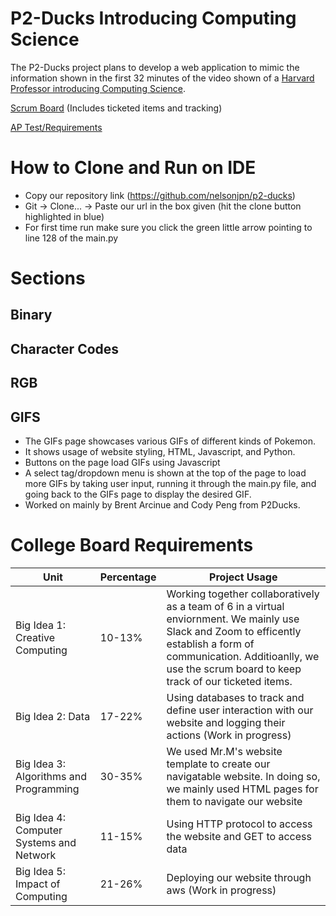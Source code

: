 # P2-Ducks Introducing Computing Science

The P2-Ducks project plans to develop a web application to mimic the information shown in the first 32 minutes of the video shown of a [Harvard Professor introducing Computing Science](https://www.youtube.com/watch?v=jjqgP9dpD1k&list=PLhQjrBD2T381L3iZyDTxRwOBuUt6m1FnW&index=1).

[Scrum Board](https://github.com/nelsonjpn/p2-ducks/projects/1) (Includes ticketed items and tracking)

[AP Test/Requirements](https://apcentral.collegeboard.org/pdf/ap-computer-science-principles-course-and-exam-description.pdf?course=ap-computer-science-principles)

# How to Clone and Run on IDE
- Copy our repository link (https://github.com/nelsonjpn/p2-ducks)
- Git -> Clone... -> Paste our url in the box given (hit the clone button highlighted in blue)
- For first time run make sure you click the green little arrow pointing to line 128 of the main.py

# Sections

## Binary

## Character Codes

## RGB

## GIFS
- The GIFs page showcases various GIFs of different kinds of Pokemon.
- It shows usage of website styling, HTML, Javascript, and Python.
- Buttons on the page load GIFs using Javascript
- A select tag/dropdown menu is shown at the top of the page to load more GIFs by taking user input,
running it through the main.py file, and going back to the GIFs page to display the desired GIF.
- Worked on mainly by Brent Arcinue and Cody Peng from P2Ducks.

# College Board Requirements
| Unit | Percentage | Project Usage |
| ------------- | ----------- | ----------- |
|  Big Idea 1: Creative Computing | 10-13% |Working together collaboratively as a team of 6 in a virtual enviornment. We mainly use Slack and Zoom to efficently establish a form of communication. Additioanlly, we use the scrum board to keep track of our ticketed items.|
|  Big Idea 2: Data | 17-22% |Using databases to track and define user interaction with our website and logging their actions (Work in progress)|
|  Big Idea 3: Algorithms and Programming | 30-35% |We used Mr.M's website template to create our navigatable website. In doing so, we mainly used HTML pages for them to navigate our website|
|  Big Idea 4: Computer Systems and Network | 11-15% |Using HTTP protocol to access the website and GET to access data|
|  Big Idea 5: Impact of Computing | 21-26% |Deploying our website through aws (Work in progress)|
